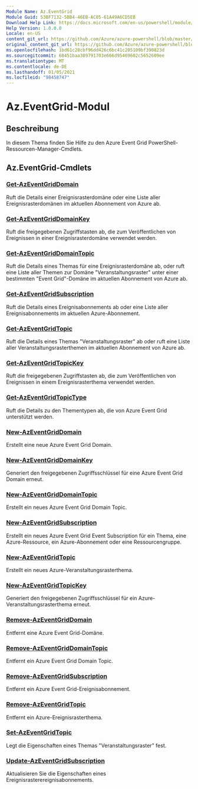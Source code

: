 ```yaml
---
Module Name: Az.EventGrid
Module Guid: 53BF7132-5BB4-46EB-AC05-61A49A6CD5EB
Download Help Link: https://docs.microsoft.com/en-us/powershell/module/az.eventgrid
Help Version: 1.0.0.0
Locale: en-US
content_git_url: https://github.com/Azure/azure-powershell/blob/master/src/EventGrid/EventGrid/help/Az.EventGrid.md
original_content_git_url: https://github.com/Azure/azure-powershell/blob/master/src/EventGrid/EventGrid/help/Az.EventGrid.md
ms.openlocfilehash: 1bd61c28cbf96dd426c6bc41c205109bf390823d
ms.sourcegitcommit: 68451baa389791703e666d95469602c5652609ee
ms.translationtype: MT
ms.contentlocale: de-DE
ms.lasthandoff: 01/05/2021
ms.locfileid: "98458747"
---
```

# Az.EventGrid-Modul
## Beschreibung
In diesem Thema finden Sie Hilfe zu den Azure Event Grid PowerShell-Ressourcen-Manager-Cmdlets.

## Az.EventGrid-Cmdlets
### [Get-AzEventGridDomain](Get-AzEventGridDomain.md)
Ruft die Details einer Ereignisrasterdomäne oder eine Liste aller Ereignisrasterdomänen im aktuellen Abonnement von Azure ab.

### [Get-AzEventGridDomainKey](Get-AzEventGridDomainKey.md)
Ruft die freigegebenen Zugriffstasten ab, die zum Veröffentlichen von Ereignissen in einer Ereignisrasterdomäne verwendet werden.

### [Get-AzEventGridDomainTopic](Get-AzEventGridDomainTopic.md)
Ruft die Details eines Themas für eine Ereignisrasterdomäne ab, oder ruft eine Liste aller Themen zur Domäne "Veranstaltungsraster" unter einer bestimmten "Event Grid"-Domäne im aktuellen Abonnement von Azure ab.

### [Get-AzEventGridSubscription](Get-AzEventGridSubscription.md)
Ruft die Details eines Ereignisabonnements ab oder eine Liste aller Ereignisabonnements im aktuellen Azure-Abonnement.

### [Get-AzEventGridTopic](Get-AzEventGridTopic.md)
Ruft die Details eines Themas "Veranstaltungsraster" ab oder ruft eine Liste aller Veranstaltungsrasterthemen im aktuellen Abonnement von Azure ab.

### [Get-AzEventGridTopicKey](Get-AzEventGridTopicKey.md)
Ruft die freigegebenen Zugriffstasten ab, die zum Veröffentlichen von Ereignissen in einem Ereignisrasterthema verwendet werden.

### [Get-AzEventGridTopicType](Get-AzEventGridTopicType.md)
Ruft die Details zu den Thementypen ab, die von Azure Event Grid unterstützt werden.

### [New-AzEventGridDomain](New-AzEventGridDomain.md)
Erstellt eine neue Azure Event Grid Domain.

### [New-AzEventGridDomainKey](New-AzEventGridDomainKey.md)
Generiert den freigegebenen Zugriffsschlüssel für eine Azure Event Grid Domain erneut.

### [New-AzEventGridDomainTopic](New-AzEventGridDomainTopic.md)
Erstellt ein neues Azure Event Grid Domain Topic.

### [New-AzEventGridSubscription](New-AzEventGridSubscription.md)
Erstellt ein neues Azure Event Grid Event Subscription für ein Thema, eine Azure-Ressource, ein Azure-Abonnement oder eine Ressourcengruppe.

### [New-AzEventGridTopic](New-AzEventGridTopic.md)
Erstellt ein neues Azure-Veranstaltungsrasterthema.

### [New-AzEventGridTopicKey](New-AzEventGridTopicKey.md)
Generiert den freigegebenen Zugriffsschlüssel für ein Azure-Veranstaltungsrasterthema erneut.

### [Remove-AzEventGridDomain](Remove-AzEventGridDomain.md)
Entfernt eine Azure Event Grid-Domäne.

### [Remove-AzEventGridDomainTopic](Remove-AzEventGridDomainTopic.md)
Entfernt ein Azure Event Grid Domain Topic.

### [Remove-AzEventGridSubscription](Remove-AzEventGridSubscription.md)
Entfernt ein Azure Event Grid-Ereignisabonnement.

### [Remove-AzEventGridTopic](Remove-AzEventGridTopic.md)
Entfernt ein Azure-Ereignisrasterthema.

### [Set-AzEventGridTopic](Set-AzEventGridTopic.md)
Legt die Eigenschaften eines Themas "Veranstaltungsraster" fest.

### [Update-AzEventGridSubscription](Update-AzEventGridSubscription.md)
Aktualisieren Sie die Eigenschaften eines Ereignisrasterereignisabonnements.

